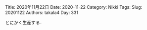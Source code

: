 ﻿Title: 2020年11月22日
Date: 2020-11-22
Category: Nikki
Tags: 
Slug: 20201122
Authors: takala4
Day: 331



とにかく生産する．